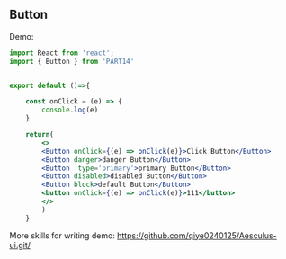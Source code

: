
## Button

Demo:

```jsx
import React from 'react';
import { Button } from 'PART14'


export default ()=>{

    const onClick = (e) => {
        console.log(e)
    }

    return(
        <>
        <Button onClick={(e) => onClick(e)}>Click Button</Button>
        <Button danger>danger Button</Button>
        <Button  type='primary'>primary Button</Button>
        <Button disabled>disabled Button</Button>
        <Button block>default Button</Button>
        <button onClick={(e) => onClick(e)}>111</button>
        </>
        )
    }

```
<API ></API>


More skills for writing demo: https://github.com/qiye0240125/Aesculus-ui.git/
